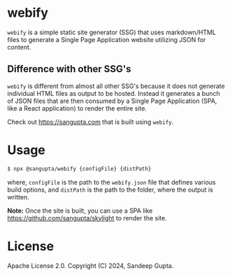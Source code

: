# webify

`webify` is a simple static site generator (SSG) that uses 
markdown/HTML files to generate a Single Page Application 
website utilizing JSON for content.

## Difference with other SSG's

`webify` is different from almost all other SSG's because it
does not generate individual HTML files as output to be hosted.
Instead it generates a bunch of JSON files that are then consumed
by a Single Page Application (SPA, like a React application) to
render the entire site.

Check out https://sangupta.com that is built using `webify`.

# Usage

```sh
$ npx @sangupta/webify {configFile} {distPath}
```

where, `configFile` is the path to the `webify.json` file that
defines various build options, and `distPath` is the path to
the folder, where the output is written.

**Note:** Once the site is built, you can use a SPA like 
https://github.com/sangupta/skylight to render the site.

# License

Apache License 2.0. Copyright (C) 2024, Sandeep Gupta.
